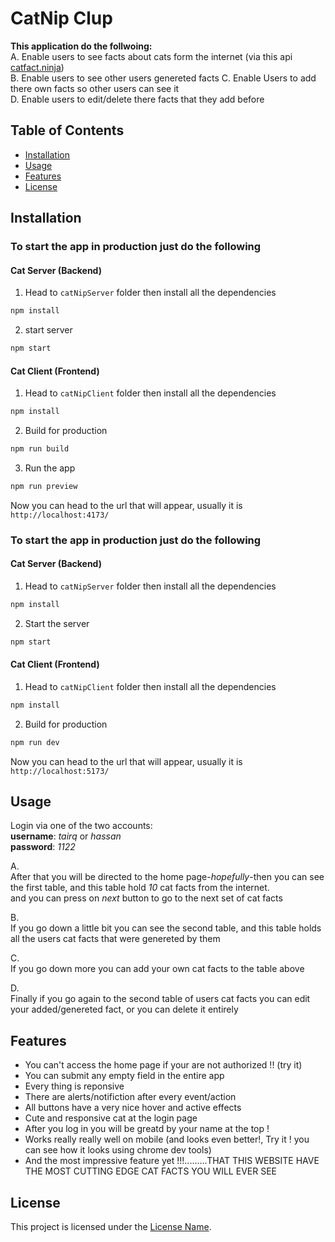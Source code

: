 

# CatNip Clup  
**This application do the follwoing:**  
A. Enable users to see facts about cats form the internet (via this api [catfact.ninja](https://catfact.ninja/))  
B. Enable users to see other users genereted facts
C. Enable Users to add there own facts so other users can see it  
D. Enable users to edit/delete there facts that they add before  

## Table of Contents

- [Installation](#installation)
- [Usage](#usage)
- [Features](#features)
- [License](#license)

## Installation

### To start the app in production just do the following  

#### Cat Server (Backend)  
1. Head to `catNipServer` folder then install all the dependencies  
```bash  
npm install
```    
2. start server
```bash  
npm start
```  

#### Cat Client (Frontend)

1. Head to `catNipClient` folder then install all the dependencies  
```bash  
npm install
```    
2. Build for production
```bash  
npm run build
```  
3. Run the app  
```bash  
npm run preview  
```
Now you can head to the url that will appear, usually it is `http://localhost:4173/`       


### To start the app in production just do the following   


#### Cat Server (Backend)  
1. Head to `catNipServer` folder then install all the dependencies  
```bash  
npm install
```    
2. Start the server
```bash  
npm start
```  

#### Cat Client (Frontend)

1. Head to `catNipClient` folder then install all the dependencies  
```bash  
npm install
```    
2. Build for production
```bash  
npm run dev
```    
Now you can head to the url that will appear, usually it is `http://localhost:5173/`  



## Usage
Login  via one of the two accounts:  
**username**: *tairq* or *hassan*  
**password**: *1122*  

A.   
After that you will be directed to the home page-*hopefully*-then you can see the first table, and this table hold *10* cat facts from the internet.  
and you can press on *next* button to go to the next set of cat facts 

B.  
If you go down a little bit you can see the second table, and this table holds all the users cat facts that were genereted by them  

C.   
If you go down more you can add your own cat facts to the table above  

D.  
Finally if you go again to the second table of users cat facts you can edit your added/genereted fact, or you can delete it entirely  


## Features

- You can't access the home page if your are not authorized !! (try it)
- You can submit any empty field in the entire app  
- Every thing is reponsive  
- There are alerts/notifiction after every event/action  
- All buttons have a very nice hover and active effects  
- Cute and responsive cat at the login page  
- After you log in you will be greatd by your name at the top !
- Works really really well on mobile (and looks even better!, Try it ! you can see how it looks using chrome dev tools)
- And the most impressive feature yet !!!.........THAT THIS WEBSITE HAVE THE MOST CUTTING EDGE CAT FACTS YOU WILL EVER SEE   



## License

This project is licensed under the [License Name](https://theuselessweb.com/).
